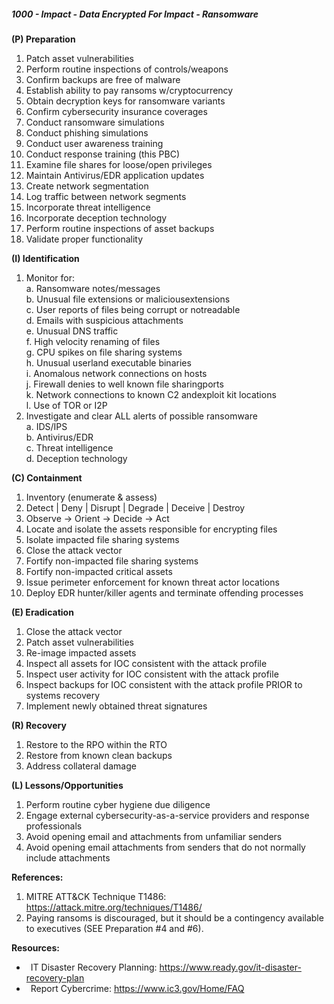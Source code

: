 ##### **1000 - Impact - Data Encrypted For Impact - Ransomware**

**(P) Preparation**

1.  Patch asset vulnerabilities
2.  Perform routine inspections of controls/weapons
3.  Confirm backups are free of malware
4.  Establish ability to pay ransoms w/cryptocurrency
5.  Obtain decryption keys for ransomware variants
6.  Confirm cybersecurity insurance coverages
7.  Conduct ransomware simulations
8.  Conduct phishing simulations
9.  Conduct user awareness training
10.  Conduct response training (this PBC)
11.  Examine file shares for loose/open privileges
12.  Maintain Antivirus/EDR application updates
13.  Create network segmentation
14.  Log traffic between network segments
15.  Incorporate threat intelligence
16.  Incorporate deception technology
17.  Perform routine inspections of asset backups
18.  Validate proper functionality


**(I) Identification**

1.  Monitor for:  
    a. Ransomware notes/messages  
    b. Unusual file extensions or maliciousextensions  
    c. User reports of files being corrupt or notreadable  
    d. Emails with suspicious attachments  
    e. Unusual DNS traffic  
    f. High velocity renaming of files  
    g. CPU spikes on file sharing systems  
    h. Unusual userland executable binaries  
    i. Anomalous network connections on hosts  
    j. Firewall denies to well known file sharingports  
    k. Network connections to known C2 andexploit kit locations  
    l. Use of TOR or I2P
2.  Investigate and clear ALL alerts of possible ransomware  
    a. IDS/IPS  
    b. Antivirus/EDR  
    c. Threat intelligence  
    d. Deception technology

**(C) Containment**

1.  Inventory (enumerate & assess)
2.  Detect | Deny | Disrupt | Degrade | Deceive | Destroy
3.  Observe -> Orient -> Decide -> Act
4.  Locate and isolate the assets responsible for encrypting files
5.  Isolate impacted file sharing systems
6.  Close the attack vector
7.  Fortify non-impacted file sharing systems
8.  Fortify non-impacted critical assets
9.  Issue perimeter enforcement for known threat actor locations
10.  Deploy EDR hunter/killer agents and terminate offending processes

**(E) Eradication**

1.  Close the attack vector
2.  Patch asset vulnerabilities
3.  Re-image impacted assets
4.  Inspect all assets for IOC consistent with the attack profile
5.  Inspect user activity for IOC consistent with the attack profile
6.  Inspect backups for IOC consistent with the attack profile PRIOR to systems recovery
7.  Implement newly obtained threat signatures

**(R) Recovery**

1.  Restore to the RPO within the RTO
2.  Restore from known clean backups
3.  Address collateral damage

**(L) Lessons/Opportunities**

1.  Perform routine cyber hygiene due diligence
2.  Engage external cybersecurity-as-a-service providers and response professionals
3.  Avoid opening email and attachments from unfamiliar senders
4.  Avoid opening email attachments from senders that do not normally include attachments

**References:**

1.  MITRE ATT&CK Technique T1486: https://attack.mitre.org/techniques/T1486/
2.  Paying ransoms is discouraged, but it should be a contingency available to executives (SEE Preparation #4 and #6).

**Resources:**


*    IT Disaster Recovery Planning: https://www.ready.gov/it-disaster-recovery-plan
*    Report Cybercrime: https://www.ic3.gov/Home/FAQ


